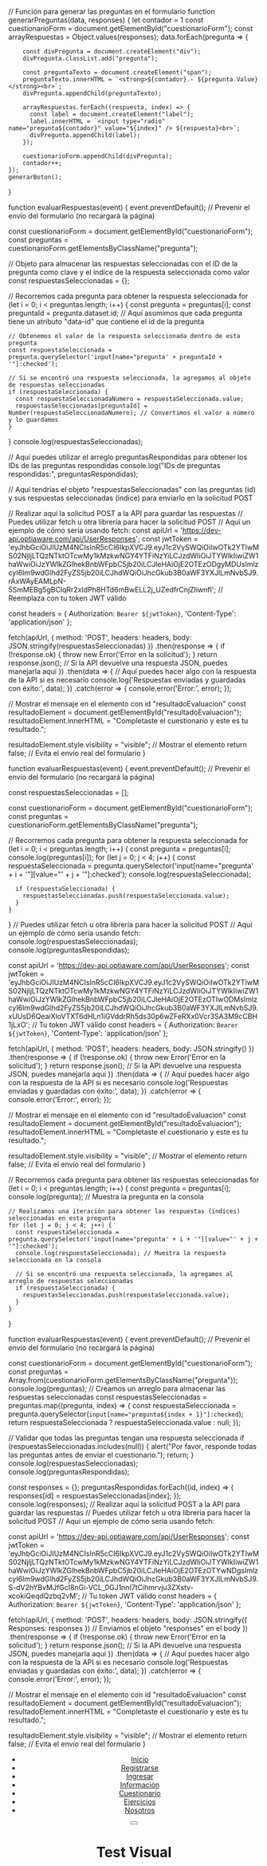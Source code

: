 // Función para generar las preguntas en el formulario
function generarPreguntas(data, responses) {
  let contador = 1
    const cuestionarioForm = document.getElementById("cuestionarioForm");
    const arrayRespuestas = Object.values(responses);
    data.forEach(pregunta => {
      
        const divPregunta = document.createElement("div");
        divPregunta.classList.add("pregunta");

        const preguntaTexto = document.createElement("span");
        preguntaTexto.innerHTML = `<strong>${contador}.- ${pregunta.Value}</strong><br>`;
        divPregunta.appendChild(preguntaTexto);
      
        arrayRespuestas.forEach((respuesta, index) => {
          const label = document.createElement("label");
          label.innerHTML = `<input type="radio" name="pregunta${contador}" value="${index}" /> ${respuesta}<br>`;
          divPregunta.appendChild(label);
        });

        cuestionarioForm.appendChild(divPregunta);
        contador++;
    });
    generarBoton();
}





function evaluarRespuestas(event) {
  event.preventDefault(); // Prevenir el envío del formulario (no recargará la página)

  const cuestionarioForm = document.getElementById("cuestionarioForm");
  const preguntas = cuestionarioForm.getElementsByClassName("pregunta");

  // Objeto para almacenar las respuestas seleccionadas con el ID de la pregunta como clave y el índice de la respuesta seleccionada como valor
  const respuestasSeleccionadas = {};

  // Recorremos cada pregunta para obtener la respuesta seleccionada
  for (let i = 0; i < preguntas.length; i++) {
    const pregunta = preguntas[i];
    const preguntaId = pregunta.dataset.id; // Aquí asumimos que cada pregunta tiene un atributo "data-id" que contiene el id de la pregunta

    // Obtenemos el valor de la respuesta seleccionada dentro de esta pregunta
    const respuestaSeleccionada = pregunta.querySelector('input[name="pregunta' + preguntaId + '"]:checked');

    // Si se encontró una respuesta seleccionada, la agregamos al objeto de respuestas seleccionadas
    if (respuestaSeleccionada) {
      const respuestaSeleccionadaNumero = respuestaSeleccionada.value;
      respuestasSeleccionadas[preguntaId] = Number(respuestaSeleccionadaNumero); // Convertimos el valor a número y lo guardamos
    }
  }
console.log(respuestasSeleccionadas);

  // Aquí puedes utilizar el arreglo preguntasRespondidas para obtener los IDs de las preguntas respondidas
  console.log("IDs de preguntas respondidas:", preguntasRespondidas);



  // Aquí tendrías el objeto "respuestasSeleccionadas" con las preguntas (id) y sus respuestas seleccionadas (índice) para enviarlo en la solicitud POST

  // Realizar aquí la solicitud POST a la API para guardar las respuestas
  // Puedes utilizar fetch u otra librería para hacer la solicitud POST
  // Aquí un ejemplo de cómo sería usando fetch:
  const apiUrl = 'https://dev-api.optiaware.com/api/UserResponses';
  const jwtToken = 'eyJhbGciOiJIUzM4NCIsInR5cCI6IkpXVCJ9.eyJ1c2VySWQiOiIwOTk2YTIwMS02NjljLTQzNTktOTcwMy1kMzkwNGY4YTFiNzYiLCJzdWIiOiJTYWlkIiwiZW1haWwiOiJzYWlkZGlhekBnbWFpbC5jb20iLCJleHAiOjE2OTEzODgyMDUsImlzcyI6Im9wdGlhd2FyZS5jb20iLCJhdWQiOiJhcGkub3B0aWF3YXJlLmNvbSJ9.rAxWAyEAMLpN-5SmMEBg5gBClqRr2xIdPh8HTd6mBwELL2j_UZedfrCnjZIiwnfl'; // Reemplaza con tu token JWT válido

  const headers = {
    Authorization: `Bearer ${jwtToken}`,
    'Content-Type': 'application/json'
  };

  fetch(apiUrl, {
    method: 'POST',
    headers: headers,
    body: JSON.stringify(respuestasSeleccionadas)
  })
    .then(response => {
      if (!response.ok) {
        throw new Error('Error en la solicitud');
      }
      return response.json(); // Si la API devuelve una respuesta JSON, puedes manejarla aquí
    })
    .then(data => {
      // Aquí puedes hacer algo con la respuesta de la API si es necesario
      console.log('Respuestas enviadas y guardadas con éxito:', data);
    })
    .catch(error => {
      console.error('Error:', error);
    });

  // Mostrar el mensaje en el elemento con id "resultadoEvaluacion"
  const resultadoElement = document.getElementById("resultadoEvaluacion");
  resultadoElement.innerHTML = "Completaste el cuestionario y este es tu resultado.";

  resultadoElement.style.visibility = "visible"; // Mostrar el elemento
  return false; // Evita el envío real del formulario
}





















function evaluarRespuestas(event) {
  event.preventDefault(); // Prevenir el envío del formulario (no recargará la página)

  const respuestasSeleccionadas = [];

  const cuestionarioForm = document.getElementById("cuestionarioForm");
  const preguntas = cuestionarioForm.getElementsByClassName("pregunta");

  // Recorremos cada pregunta para obtener la respuesta seleccionada
  for (let i = 0; i < preguntas.length; i++) {
    const pregunta = preguntas[i];
  console.log(preguntas[i]);
    for (let j = 0; j < 4; j++) {
      const respuestaSeleccionada = pregunta.querySelector('input[name="pregunta' + i + '"][value="' + j + '"]:checked');
         console.log(respuestaSeleccionada);

      if (respuestaSeleccionada) {
        respuestasSeleccionadas.push(respuestaSeleccionada.value);
      }
    }
  }
  // Puedes utilizar fetch u otra librería para hacer la solicitud POST
  // Aquí un ejemplo de cómo sería usando fetch:
  console.log(respuestasSeleccionadas);
console.log(preguntasRespondidas);


  const apiUrl = 'https://dev-api.optiaware.com/api/UserResponses';
  const jwtToken = 'eyJhbGciOiJIUzM4NCIsInR5cCI6IkpXVCJ9.eyJ1c2VySWQiOiIwOTk2YTIwMS02NjljLTQzNTktOTcwMy1kMzkwNGY4YTFiNzYiLCJzdWIiOiJTYWlkIiwiZW1haWwiOiJzYWlkZGlhekBnbWFpbC5jb20iLCJleHAiOjE2OTEzOTIwODMsImlzcyI6Im9wdGlhd2FyZS5jb20iLCJhdWQiOiJhcGkub3B0aWF3YXJlLmNvbSJ9.xUUsD6QeaiXloVTXT6dHLn1iGVddrRh5ds30p6wZFeRXx0Vcr3SA3M9cCBH1jLxO'; // Tu token JWT válido
  const headers = {
    Authorization: `Bearer ${jwtToken}`,
    'Content-Type': 'application/json'
  };

  fetch(apiUrl, {
    method: 'POST',
    headers: headers,
    body: JSON.stringify()
  })
  .then(response => {
    if (!response.ok) {
      throw new Error('Error en la solicitud');
    }
    return response.json(); // Si la API devuelve una respuesta JSON, puedes manejarla aquí
  })
  .then(data => {
    // Aquí puedes hacer algo con la respuesta de la API si es necesario
    console.log('Respuestas enviadas y guardadas con éxito:', data);
  })
  .catch(error => {
    console.error('Error:', error);
  });

  // Mostrar el mensaje en el elemento con id "resultadoEvaluacion"
  const resultadoElement = document.getElementById("resultadoEvaluacion");
  resultadoElement.innerHTML = "Completaste el cuestionario y este es tu resultado.";

  resultadoElement.style.visibility = "visible"; // Mostrar el elemento
  return false; // Evita el envío real del formulario
}




  // Recorremos cada pregunta para obtener las respuestas seleccionadas
  for (let i = 0; i < preguntas.length; i++) {
    const pregunta = preguntas[i];
    console.log(pregunta); // Muestra la pregunta en la consola

    // Realizamos una iteración para obtener las respuestas (índices) seleccionadas en esta pregunta
    for (let j = 0; j < 4; j++) {
      const respuestaSeleccionada = pregunta.querySelector('input[name="pregunta' + i + '"][value="' + j + '"]:checked');
      console.log(respuestaSeleccionada); // Muestra la respuesta seleccionada en la consola

      // Si se encontró una respuesta seleccionada, la agregamos al arreglo de respuestas seleccionadas
      if (respuestaSeleccionada) {
        respuestasSeleccionadas.push(respuestaSeleccionada.value);
      }
    }
  }










function evaluarRespuestas(event) {
  event.preventDefault(); // Prevenir el envío del formulario (no recargará la página)

  const cuestionarioForm = document.getElementById("cuestionarioForm");
  const preguntas = Array.from(cuestionarioForm.getElementsByClassName("pregunta"));
  console.log(preguntas);
  // Creamos un arreglo para almacenar las respuestas seleccionadas
  const respuestasSeleccionadas = preguntas.map((pregunta, index) => {
    const respuestaSeleccionada = pregunta.querySelector(`input[name="pregunta${index + 1}"]:checked`);
    return respuestaSeleccionada ? respuestaSeleccionada.value : null;
  });

  // Validar que todas las preguntas tengan una respuesta seleccionada
  if (respuestasSeleccionadas.includes(null)) {
    alert("Por favor, responde todas las preguntas antes de enviar el cuestionario.");
    return;
  }
console.log(respuestasSeleccionadas);
 console.log(preguntasRespondidas);

 const responses = {};
  preguntasRespondidas.forEach((id, index) => {
    responses[id] = respuestasSeleccionadas[index];
  });
console.log(responses);
  // Realizar aquí la solicitud POST a la API para guardar las respuestas
 // Puedes utilizar fetch u otra librería para hacer la solicitud POST
  // Aquí un ejemplo de cómo sería usando fetch:
 

  const apiUrl = 'https://dev-api.optiaware.com/api/UserResponses';
  const jwtToken = 'eyJhbGciOiJIUzM4NCIsInR5cCI6IkpXVCJ9.eyJ1c2VySWQiOiIwOTk2YTIwMS02NjljLTQzNTktOTcwMy1kMzkwNGY4YTFiNzYiLCJzdWIiOiJTYWlkIiwiZW1haWwiOiJzYWlkZGlhekBnbWFpbC5jb20iLCJleHAiOjE2OTEzOTYwNDgsImlzcyI6Im9wdGlhd2FyZS5jb20iLCJhdWQiOiJhcGkub3B0aWF3YXJlLmNvbSJ9.S-dV2hYBvMJfGcI8nGi-VCL_0GJ1nnI7tCihmrvju3ZXstv-xcokiQeqdQzbq2vM'; // Tu token JWT válido
  const headers = {
    Authorization: `Bearer ${jwtToken}`,
    'Content-Type': 'application/json'
  };

  fetch(apiUrl, {
    method: 'POST',
    headers: headers, 
    body: JSON.stringify({ Responses: responses }) // Enviamos el objeto "responses" en el body
  })
  .then(response => {
    if (!response.ok) {
      throw new Error('Error en la solicitud');
    }
    return response.json(); // Si la API devuelve una respuesta JSON, puedes manejarla aquí
  })
  .then(data => {
    // Aquí puedes hacer algo con la respuesta de la API si es necesario
    console.log('Respuestas enviadas y guardadas con éxito:', data);
  })
  .catch(error => {
    console.error('Error:', error);
  });

  // Mostrar el mensaje en el elemento con id "resultadoEvaluacion"
  const resultadoElement = document.getElementById("resultadoEvaluacion");
  resultadoElement.innerHTML = "Completaste el cuestionario y este es tu resultado.";

  resultadoElement.style.visibility = "visible"; // Mostrar el elemento
  return false; // Evita el envío real del formulario
}










 <header>
    <nav class="headerNav">
        <ul>
            <li class="headerNav__li"><a href="home.html">Inicio</a></li>
            <li class="headerNav__li"><a href="registro.html">Registrarse</a></li>
            <li class="headerNav__li"><a href="Ingresar.html">Ingresar</a></li>
            <li class="headerNav__li"><a href="informacion.html">Información</a></li>
            <li class="headerNav__li"><a href="preguntas.html">Cuestionario</a></li>
            <li class="headerNav__li"><a href="ejercicios.html">Ejercicios</a></li>
            <li class="headerNav__li"><a href="nosotros.html">Nosotros</a></li>
        </ul>
    </nav>
    <button class="menuButton"></button>
    <div id="resultadoEvaluacion"></div> 
    <h1 class="htitle">Test Visual</h1>
</header> 